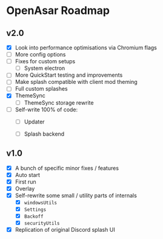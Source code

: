 # OpenAsar Roadmap

## v2.0
- [X] Look into performance optimisations via Chromium flags
- [ ] More config options
- [ ] Fixes for custom setups
  - [ ] System electron
- [ ] More QuickStart testing and improvements
- [ ] Make splash compatible with client mod theming
- [ ] Full custom splashes
- [X] ThemeSync
  - [ ] ThemeSync storage rewrite
- [ ] Self-write 100% of code:
  - [ ] Updater
  - [ ] Splash backend


## v1.0
- [X] A bunch of specific minor fixes / features
- [X] Auto start
- [X] First run
- [X] Overlay
- [X] Self-rewrite some small / utility parts of internals
  - [X] `windowsUtils`
  - [X] `Settings`
  - [X] `Backoff`
  - [X] `securityUtils`
- [X] Replication of original Discord splash UI